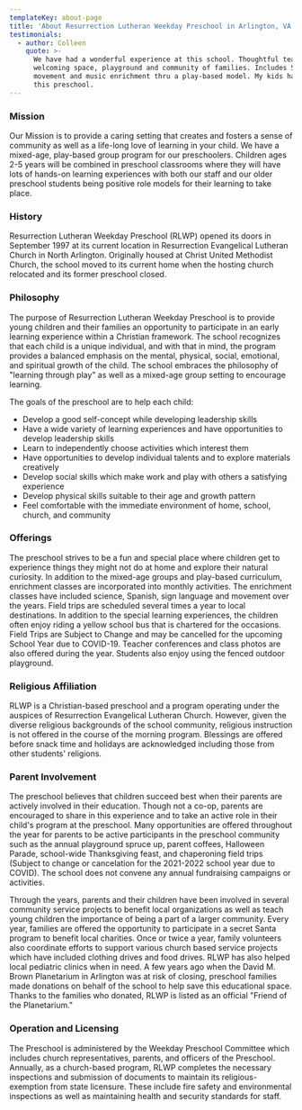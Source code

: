 ```yaml
---
templateKey: about-page
title: 'About Resurrection Lutheran Weekday Preschool in Arlington, VA'
testimonials:
  - author: Colleen
    quote: >-
      We have had a wonderful experience at this school. Thoughtful teachers,
      welcoming space, playground and community of families. Includes Spanish,
      movement and music enrichment thru a play-based model. My kids have loved
      this preschool.
---
```

### Mission

Our Mission is to provide a caring setting that creates and fosters a sense of community as well as a life-long love of learning in your child. We have a mixed-age, play-based group program for our preschoolers. Children ages 2-5 years will be combined in preschool classrooms where they will have lots of hands-on learning experiences with both our staff and our older preschool students being positive role models for their learning to take place. 

### History

Resurrection Lutheran Weekday Preschool (RLWP) opened its doors in September 1997 at its current location in Resurrection Evangelical Lutheran Church in North Arlington. Originally housed at Christ United Methodist Church, the school moved to its current home when the hosting church relocated and its former preschool closed.

### Philosophy

The purpose of Resurrection Lutheran Weekday Preschool is to provide young children and their families an opportunity to participate in an early learning experience within a Christian framework. The school recognizes that each child is a unique individual, and with that in mind, the program provides a balanced emphasis on the mental, physical, social, emotional, and spiritual growth of the child. The school embraces the philosophy of "learning through play" as well as a mixed-age group setting to encourage learning.

The goals of the preschool are to help each child:

* Develop a good self-concept while developing leadership skills
* Have a wide variety of learning experiences and have opportunities to develop leadership skills
* Learn to independently choose activities which interest them
* Have opportunities to develop individual talents and to explore materials creatively
* Develop social skills which make work and play with others a satisfying experience
* Develop physical skills suitable to their age and growth pattern
* Feel comfortable with the immediate environment of home, school, church, and community

### Offerings

The preschool strives to be a fun and special place where children get to experience things they might not do at home and explore their natural curiosity. In addition to the mixed-age groups and play-based curriculum, enrichment classes are incorporated into monthly activities. The enrichment classes have included science, Spanish, sign language and movement over the years. Field trips are scheduled several times a year to local destinations. In addition to the special learning experiences, the children often enjoy riding a yellow school bus that is chartered for the occasions. Field Trips are Subject to Change and may be cancelled for the upcoming School Year due to COVID-19. Teacher conferences and class photos are also offered during the year. Students also enjoy using the fenced outdoor playground.

### Religious Affiliation

RLWP is a Christian-based preschool and a program operating under the auspices of Resurrection Evangelical Lutheran Church. However, given the diverse religious backgrounds of the school community, religious instruction is not offered in the course of the morning program. Blessings are offered before snack time and holidays are acknowledged including those from other students' religions.

### Parent Involvement

The preschool believes that children succeed best when their parents are actively involved in their education. Though not a co-op, parents are encouraged to share in this experience and to take an active role in their child's program at the preschool. Many opportunities are offered throughout the year for parents to be active participants in the preschool community such as the annual playground spruce up, parent coffees, Halloween Parade, school-wide Thanksgiving feast, and chaperoning field trips (Subject to change or cancelation for the 2021-2022 school year due to COVID). The school does not convene any annual fundraising campaigns or activities.

Through the years, parents and their children have been involved in several community service projects to benefit local organizations as well as teach young children the importance of being a part of a larger community. Every year, families are offered the opportunity to participate in a secret Santa program to benefit local charities. Once or twice a year, family volunteers also coordinate efforts to support various church based service projects which have included clothing drives and food drives. RLWP has also helped local pediatric clinics when in need. A few years ago when the David M. Brown Planetarium in Arlington was at risk of closing, preschool families made donations on behalf of the school to help save this educational space. Thanks to the families who donated, RLWP is listed as an official "Friend of the Planetarium."

### Operation and Licensing

The Preschool is administered by the Weekday Preschool Committee which includes church representatives, parents, and officers of the Preschool. Annually, as a church-based program, RLWP completes the necessary inspections and submission of documents to maintain its religious-exemption from state licensure. These include fire safety and environmental inspections as well as maintaining health and security standards for staff.

